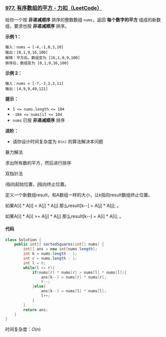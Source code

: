 ### [977. 有序数组的平方 - 力扣（LeetCode）](https://leetcode.cn/problems/squares-of-a-sorted-array/description/)

给你一个按 **非递减顺序** 排序的整数数组 `nums`，返回 **每个数字的平方** 组成的新数组，要求也按 **非递减顺序** 排序。

**示例 1：**

```
输入：nums = [-4,-1,0,3,10]
输出：[0,1,9,16,100]
解释：平方后，数组变为 [16,1,0,9,100]
排序后，数组变为 [0,1,9,16,100]
```

**示例 2：**

```
输入：nums = [-7,-3,2,3,11]
输出：[4,9,9,49,121]
```

 

**提示：**

- `1 <= nums.length <= 104`
- `-104 <= nums[i] <= 104`
- `nums` 已按 **非递减顺序** 排序

**进阶：**

- 请你设计时间复杂度为 `O(n)` 的算法解决本问题



暴力解法

求出所有数的平方，然后进行排序



双指针法

i指向起始位置，j指向终止位置。

定义一个新数组result，和A数组一样的大小，让k指向result数组终止位置。

如果A[i] * A[i] < A[j] * A[j] 那么result[k--] = A[j] * A[j]; 。

如果A[i] * A[i] >= A[j] * A[j] 那么result[k--] = A[i] * A[i]; 。



#### 代码

```java
class Solution {
    public int[] sortedSquares(int[] nums) {
        int[] ans = new int[nums.length];
        int k = nums.length - 1;
        int r = nums.length - 1;
        int l = 0;
        while(l <= r){
            if(nums[r] * nums[r] > nums[l] * nums[l]){
                ans[k--] = nums[r] * nums[r];
                r--;
            }else{
                ans[k--] = nums[l] * nums[l];
                l++;
            }
        }
        return ans; 
    }
}
```

时间复杂度：$O(n)$